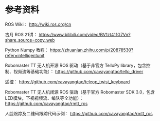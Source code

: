 # 参考资料

ROS Wiki：
http://wiki.ros.org/cn

古月 ROS 21讲：
https://www.bilibili.com/video/BV1zt411G7Vn?share_source=copy_web

Python Numpy 教程：
https://zhuanlan.zhihu.com/p/20878530?refer=intelligentunit

Robomaster TT 无人机开源 ROS 驱动（基于非官方 TelloPy library，包含控制、视频流等基础功能）：
https://github.com/cavayangtao/tello_driver

遥控：
https://github.com/cavayangtao/teleop_twist_keyboard

Robomaster TT 无人机闭源 ROS 驱动（基于官方 Robomaster SDK 3.0，包含LED模块，下视视频流、编队等全功能）：
https://github.com/cavayangtao/rmtt_ros

人脸跟踪及二维码跟踪代码示例：
https://github.com/cavayangtao/rmtt_ros
